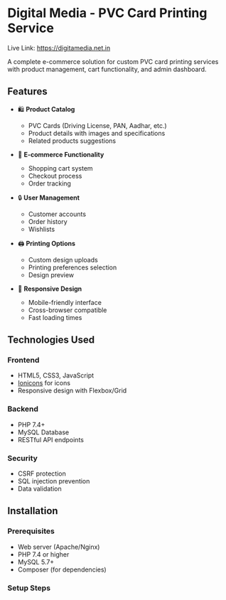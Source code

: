 # Digital Media - PVC Card Printing Service

Live Link: https://digitamedia.net.in

A complete e-commerce solution for custom PVC card printing services with product management, cart functionality, and admin dashboard.

## Features

- 🛍️ **Product Catalog**
  - PVC Cards (Driving License, PAN, Aadhar, etc.)
  - Product details with images and specifications
  - Related products suggestions

- 🛒 **E-commerce Functionality**
  - Shopping cart system
  - Checkout process
  - Order tracking

- 🔒 **User Management**
  - Customer accounts
  - Order history
  - Wishlists

- 🖨️ **Printing Options**
  - Custom design uploads
  - Printing preferences selection
  - Design preview

- 📱 **Responsive Design**
  - Mobile-friendly interface
  - Cross-browser compatible
  - Fast loading times

## Technologies Used

### Frontend
- HTML5, CSS3, JavaScript
- [Ionicons](https://ionicons.com/) for icons
- Responsive design with Flexbox/Grid

### Backend
- PHP 7.4+
- MySQL Database
- RESTful API endpoints

### Security
- CSRF protection
- SQL injection prevention
- Data validation

## Installation

### Prerequisites
- Web server (Apache/Nginx)
- PHP 7.4 or higher
- MySQL 5.7+
- Composer (for dependencies)

### Setup Steps
